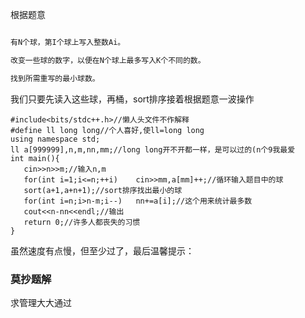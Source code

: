 根据题意
```java

有N个球，第I个球上写入整数Ai。

改变一些球的数字，以便在N个球上最多写入K个不同的数。

找到所需重写的最小球数。
```
我们只要先读入这些球，再桶，sort排序接着根据题意一波操作

```
#include<bits/stdc++.h>//懒人头文件不作解释
#define ll long long//个人喜好,使ll=long long
using namespace std;
ll a[999999],n,m,nn,mm;//long long开不开都一样，是可以过的(n个9我最爱
int main(){
   cin>>n>>m;//输入n,m
   for(int i=1;i<=n;++i)    cin>>mm,a[mm]++;//循环输入题目中的球
   sort(a+1,a+n+1);//sort排序找出最小的球
   for(int i=n;i>n-m;i--)   nn+=a[i];//这个用来统计最多数
   cout<<n-nn<<endl;//输出
   return 0;//许多人都丧失的习惯
}
```
虽然速度有点慢，但至少过了，最后温馨提示：
### 莫抄题解
求管理大大通过